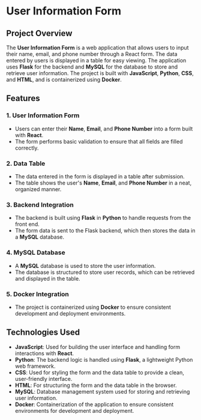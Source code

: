 # User Information Form

## Project Overview
The **User Information Form** is a web application that allows users to input their name, email, and phone number through a React form. The data entered by users is displayed in a table for easy viewing. The application uses **Flask** for the backend and **MySQL** for the database to store and retrieve user information. The project is built with **JavaScript**, **Python**, **CSS**, and **HTML**, and is containerized using **Docker**.

## Features

### 1. User Information Form
- Users can enter their **Name**, **Email**, and **Phone Number** into a form built with **React**.
- The form performs basic validation to ensure that all fields are filled correctly.

### 2. Data Table
- The data entered in the form is displayed in a table after submission.
- The table shows the user's **Name**, **Email**, and **Phone Number** in a neat, organized manner.

### 3. Backend Integration
- The backend is built using **Flask** in **Python** to handle requests from the front end.
- The form data is sent to the Flask backend, which then stores the data in a **MySQL** database.

### 4. MySQL Database
- A **MySQL** database is used to store the user information.
- The database is structured to store user records, which can be retrieved and displayed in the table.

### 5. Docker Integration
- The project is containerized using **Docker** to ensure consistent development and deployment environments.

## Technologies Used
- **JavaScript**: Used for building the user interface and handling form interactions with **React**.
- **Python**: The backend logic is handled using **Flask**, a lightweight Python web framework.
- **CSS**: Used for styling the form and the data table to provide a clean, user-friendly interface.
- **HTML**: For structuring the form and the data table in the browser.
- **MySQL**: Database management system used for storing and retrieving user information.
- **Docker**: Containerization of the application to ensure consistent environments for development and deployment.
